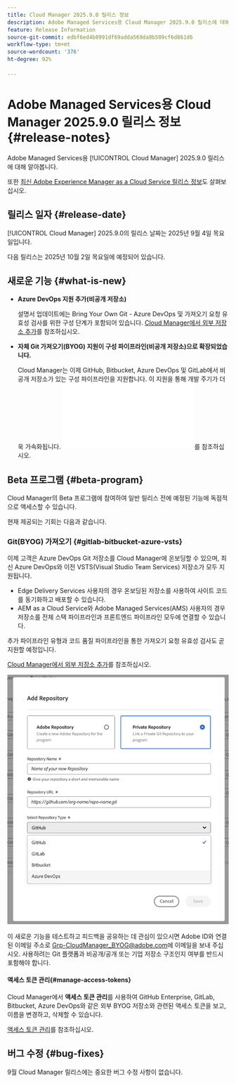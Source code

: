 ```yaml
---
title: Cloud Manager 2025.9.0 릴리스 정보
description: Adobe Managed Services용 Cloud Manager 2025.9.0 릴리스에 대해 알아봅니다.
feature: Release Information
source-git-commit: edbf6ed4b8991df69adda569da8b509cf6d861d6
workflow-type: tm+mt
source-wordcount: '376'
ht-degree: 92%

---
```


# Adobe Managed Services용 Cloud Manager 2025.9.0 릴리스 정보 {#release-notes}

<!-- RELEASE WIKI  https://wiki.corp.adobe.com/display/DMSArchitecture/Cloud+Manager+2025.04.0+Release -->

Adobe Managed Services용 [!UICONTROL Cloud Manager] 2025.9.0 릴리스에 대해 알아봅니다.

또한 [최신 Adobe Experience Manager as a Cloud Service 릴리스 정보](https://experienceleague.adobe.com/ko/docs/experience-manager-cloud-service/content/release-notes/home)도 살펴보십시오.

## 릴리스 일자 {#release-date}

[!UICONTROL Cloud Manager] 2025.9.0의 릴리스 날짜는 2025년 9월 4일 목요일입니다.

<!-- There are no significant new features or bug fixes in the May Cloud Manager release. -->

다음 릴리스는 2025년 10월 2일 목요일에 예정되어 있습니다.

<!-- SAVE FOR FUTURE POSSIBLE USE There are no significant new features or bug fixes in the May Cloud Manager release. -->


## 새로운 기능 {#what-is-new}

* **Azure DevOps 지원 추가(비공개 저장소)**

  설명서 업데이트에는 Bring Your Own Git - Azure DevOps 및 가져오기 요청 유효성 검사를 위한 구성 단계가 포함되어 있습니다. [Cloud Manager에서 외부 저장소 추가](/help/managing-code/external-repositories.md)를 참조하십시오.

* **자체 Git 가져오기(BYOG) 지원이 구성 파이프라인(비공개 저장소)으로 확장되었습니다.**

  Cloud Manager는 이제 GitHub, Bitbucket, Azure DevOps 및 GitLab에서 비공개 저장소가 있는 구성 파이프라인을 지원합니다. 이 지원을 통해 개발 주기가 더욱 가속화됩니다. ![비공개 저장소에 대한 가져오기 요청 확인](/help/managing-code/github-check-config.md)를 참조하십시오.

## Beta 프로그램 {#beta-program}

Cloud Manager의 Beta 프로그램에 참여하여 일반 릴리스 전에 예정된 기능에 독점적으로 액세스할 수 있습니다.

현재 제공되는 기회는 다음과 같습니다.


### Git(BYOG) 가져오기 {#gitlab-bitbucket-azure-vsts}

<!-- BOTH CS & AMS -->

이제 고객은 Azure DevOps Git 저장소를 Cloud Manager에 온보딩할 수 있으며, 최신 Azure DevOps와 이전 VSTS(Visual Studio Team Services) 저장소가 모두 지원됩니다.

* Edge Delivery Services 사용자의 경우 온보딩된 저장소를 사용하여 사이트 코드를 동기화하고 배포할 수 있습니다.
* AEM as a Cloud Service와 Adobe Managed Services(AMS) 사용자의 경우 저장소를 전체 스택 파이프라인과 프론트엔드 파이프라인 모두에 연결할 수 있습니다.

추가 파이프라인 유형과 코드 품질 파이프라인을 통한 가져오기 요청 유효성 검사도 곧 지원할 예정입니다.

[Cloud Manager에서 외부 저장소 추가](/help/managing-code/external-repositories.md)를 참조하십시오.

![저장소 추가 대화 상자](/help/release-notes/assets/azure-repo.png)

이 새로운 기능을 테스트하고 피드백을 공유하는 데 관심이 있으시면 Adobe ID와 연결된 이메일 주소로 [Grp-CloudManager_BYOG@adobe.com](mailto:grp-cloudmanager_byog@adobe.com)에 이메일을 보내 주십시오. 사용하려는 Git 플랫폼과 비공개/공개 또는 기업 저장소 구조인지 여부를 반드시 포함해야 합니다.

#### 액세스 토큰 관리{#manage-access-tokens}

Cloud Manager에서 **액세스 토큰 관리**&#x200B;를 사용하여 GitHub Enterprise, GitLab, Bitbucket, Azure DevOps와 같은 외부 BYOG 저장소와 관련된 액세스 토큰을 보고, 이름을 변경하고, 삭제할 수 있습니다.

[액세스 토큰 관리](/help/managing-code/manage-access-tokens.md)를 참조하십시오.

<!-- If you are interested in testing this new feature and sharing your feedback, send an email to [Grp-CloudManager_BYOG@adobe.com](mailto:grp-cloudmanager_byog@adobe.com) from your email address associated with your Adobe ID. -->

## 버그 수정 {#bug-fixes}

9월 Cloud Manager 릴리스에는 중요한 버그 수정 사항이 없습니다.

<!--
Known Issues {#known-issues}

* A -->
